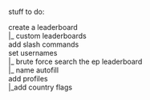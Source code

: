 stuff to do:



create a leaderboard <br />
|_ custom leaderboards <br />
add slash commands <br />
set usernames <br />
  |_ brute force search the ep leaderboard <br />
  |_ name autofill <br />
add profiles <br />
  |_add country flags <br />
